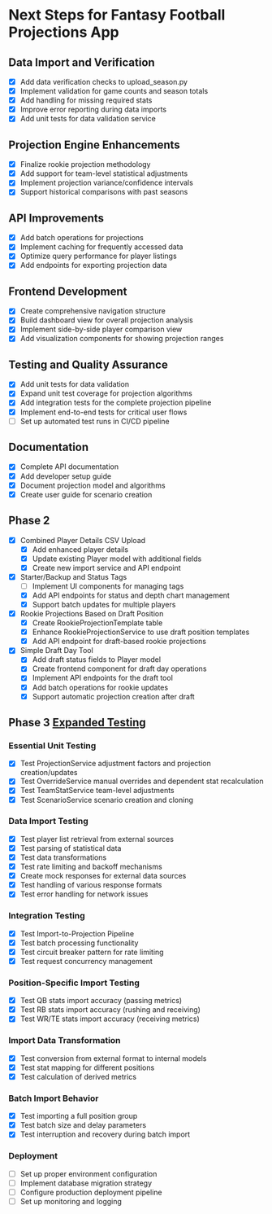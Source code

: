 # Next Steps for Fantasy Football Projections App

## Data Import and Verification
- [x] Add data verification checks to upload_season.py
- [x] Implement validation for game counts and season totals
- [x] Add handling for missing required stats
- [x] Improve error reporting during data imports
- [x] Add unit tests for data validation service

## Projection Engine Enhancements
- [x] Finalize rookie projection methodology
- [x] Add support for team-level statistical adjustments
- [x] Implement projection variance/confidence intervals
- [x] Support historical comparisons with past seasons

## API Improvements
- [x] Add batch operations for projections
- [x] Implement caching for frequently accessed data
- [x] Optimize query performance for player listings
- [x] Add endpoints for exporting projection data

## Frontend Development
- [x] Create comprehensive navigation structure
- [x] Build dashboard view for overall projection analysis
- [x] Implement side-by-side player comparison view
- [x] Add visualization components for showing projection ranges

## Testing and Quality Assurance
- [x] Add unit tests for data validation
- [x] Expand unit test coverage for projection algorithms
- [x] Add integration tests for the complete projection pipeline
- [x] Implement end-to-end tests for critical user flows
- [ ] Set up automated test runs in CI/CD pipeline

## Documentation
- [x] Complete API documentation
- [x] Add developer setup guide
- [x] Document projection model and algorithms
- [x] Create user guide for scenario creation

## Phase 2 

- [x] Combined Player Details CSV Upload 
  - [x] Add enhanced player details
  - [x] Update existing Player model with additional fields
  - [x] Create new import service and API endpoint
  
- [x] Starter/Backup and Status Tags
  - [ ] Implement UI components for managing tags
  - [x] Add API endpoints for status and depth chart management
  - [x] Support batch updates for multiple players
  
- [x] Rookie Projections Based on Draft Position
  - [x] Create RookieProjectionTemplate table
  - [x] Enhance RookieProjectionService to use draft position templates
  - [x] Add API endpoint for draft-based rookie projections
  
- [x] Simple Draft Day Tool
  - [x] Add draft status fields to Player model
  - [x] Create frontend component for draft day operations
  - [x] Implement API endpoints for the draft tool
  - [x] Add batch operations for rookie updates
  - [x] Support automatic projection creation after draft

## Phase 3 [Expanded Testing](expandedtesting.md)

### Essential Unit Testing
- [x] Test ProjectionService adjustment factors and projection creation/updates
- [x] Test OverrideService manual overrides and dependent stat recalculation
- [x] Test TeamStatService team-level adjustments
- [x] Test ScenarioService scenario creation and cloning

### Data Import Testing
- [x] Test player list retrieval from external sources
- [x] Test parsing of statistical data
- [x] Test data transformations
- [x] Test rate limiting and backoff mechanisms
- [x] Create mock responses for external data sources
- [x] Test handling of various response formats
- [x] Test error handling for network issues

### Integration Testing
- [x] Test Import-to-Projection Pipeline
- [x] Test batch processing functionality
- [x] Test circuit breaker pattern for rate limiting
- [x] Test request concurrency management

### Position-Specific Import Testing
- [x] Test QB stats import accuracy (passing metrics)
- [x] Test RB stats import accuracy (rushing and receiving)
- [x] Test WR/TE stats import accuracy (receiving metrics)

### Import Data Transformation
- [x] Test conversion from external format to internal models
- [x] Test stat mapping for different positions
- [x] Test calculation of derived metrics

### Batch Import Behavior
- [x] Test importing a full position group
- [x] Test batch size and delay parameters
- [x] Test interruption and recovery during batch import

### Deployment
- [ ] Set up proper environment configuration
- [ ] Implement database migration strategy
- [ ] Configure production deployment pipeline
- [ ] Set up monitoring and logging